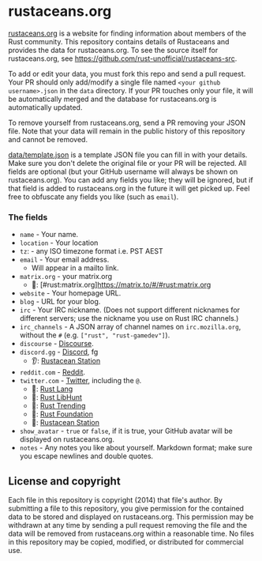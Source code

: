 rustaceans.org
==============

[rustaceans.org](https://www.rustaceans.org/) is a website for finding
information about members of the Rust community. This repository contains details of Rustaceans and provides the data for rustaceans.org. To see the source itself for rustaceans.org, see
https://github.com/rust-unofficial/rustaceans-src.

To add or edit your data, you must fork this repo and send a pull request. Your PR should only add/modify a single file named `<your github username>.json` in the `data` directory. If your PR touches only your file, it will be automatically merged and the database for rustaceans.org is automatically updated.

To remove yourself from rustaceans.org, send a PR removing your JSON file. Note
that your data will remain in the public history of this repository and cannot
be removed.

[data/template.json](https://github.com/nrc/rustaceans.org/blob/master/data/template.json)
is a template JSON file you can fill in with your details. Make sure you don't
delete the original file or your PR will be rejected. All fields are optional
(but your GitHub username will always be shown on rustaceans.org). You can add
any fields you like; they will be ignored, but if that field is added to
rustaceans.org in the future it will get picked up. Feel free to obfuscate any
fields you like (such as `email`).

### The fields

* `name` - Your name.
* `location` - Your location
* `tz`: - any ISO timezone format i.e. PST AEST
* `email` - Your email address. 
  - Will appear in a mailto link.
* `matrix.org` - your matrix.org
  - 👀: [#rust:matrix.org]https://matrix.to/#/#rust:matrix.org
* `website` - Your homepage URL.
* `blog` - URL for your blog.
* `irc` - Your IRC nickname.  (Does not support different nicknames for
  different servers; use the nickname you use on Rust IRC channels.)
* `irc_channels` - A JSON array of channel names on `irc.mozilla.org`, without
  the `#` (e.g. `["rust", "rust-gamedev"]`).
* `discourse` - [Discourse](https://internals.rust-lang.org/).
* `discord.gg` - [Discord](https://discord.gg/), fg
  - 👂:  [Rustacean Station](https://discord.gg/chW4EKV9)
* `reddit.com` -  [Reddit](https://www.reddit.com/r/rust/).
* `twitter.com` - [Twitter](https://twitter.com/), including the
  `@`.
    - 👀: [Rust Lang](http://twitter.com/Rustlang)
    - 👀: [Rust LibHunt](http://twitter.com/RustLibHunt)
    - 👀: [Rust Trending](http://twitter.com/Rusttrending)
    - 👀: [Rust Foundation](http://twitter.com/Rust_foundation)
    - 👀: [Rustacean Station](http://twitter.com/rustaceanfm)
* `show_avatar` - `true` or `false`, if it is true, your GitHub avatar will be displayed on rustaceans.org.
* `notes` - Any notes you like about yourself. Markdown format; make sure you
  escape newlines and double quotes.

## License and copyright

Each file in this repository is copyright (2014) that file's author. By
submitting a file to this repository, you give permission for the contained data
to be stored and displayed on rustaceans.org. This permission may be withdrawn
at any time by sending a pull request removing the file and the data will be
removed from rustaceans.org within a reasonable time. No files in this
repository may be copied, modified, or distributed for commercial use.
